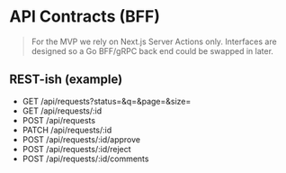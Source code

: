 # API Contracts (BFF)

> For the MVP we rely on Next.js Server Actions only. Interfaces are designed so a Go BFF/gRPC back end could be swapped in later.

## REST-ish (example)
- GET /api/requests?status=&q=&page=&size=
- GET /api/requests/:id
- POST /api/requests
- PATCH /api/requests/:id
- POST /api/requests/:id/approve
- POST /api/requests/:id/reject
- POST /api/requests/:id/comments
